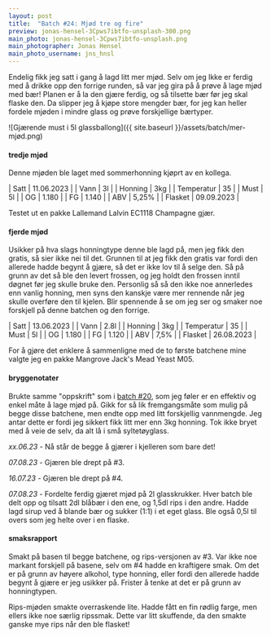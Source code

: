 ```yaml
---
layout: post
title:  "Batch #24: Mjød tre og fire"
preview: jonas-hensel-3Cpws7ibtfo-unsplash-300.png
main_photo: jonas-hensel-3Cpws7ibtfo-unsplash.png
main_photographer: Jonas Hensel
main_photo_username: jns_hnsl
---
```


Endelig fikk jeg satt i gang å lagd litt mer mjød.
Selv om jeg Ikke er ferdig med å drikke opp den forrige runden, så var jeg gira på å prøve å lage mjød med bær!
Planen er å la den gjære ferdig, og så tilsette bær før jeg skal flaske den.
Da slipper jeg å kjøpe store mengder bær, for jeg kan heller fordele mjøden i mindre glass og prøve forskjellige bærtyper.

![Gjærende must i 5l glassballong]({{ site.baseurl }}/assets/batch/mer-mjød.png)

#### tredje mjød

Denne mjøden ble laget med sommerhonning kjøprt av en kollega.

| Satt       | 11.06.2023 |
| Vann       | 3l         |
| Honning    | 3kg        |
| Temperatur | 35         |
| Must       | 5l         |
| OG         | 1.180      |
| FG         | 1.140      |
| ABV        | 5,25%      |
| Flasket    | 09.09.2023 |

Testet ut en pakke Lallemand Lalvin EC1118 Champagne gjær.

#### fjerde mjød

Usikker på hva slags honningtype denne ble lagd på, men jeg fikk den gratis, så sier ikke nei til det.
Grunnen til at jeg fikk den gratis var fordi den allerede hadde begynt å gjære, så det er ikke lov til å selge den.
Så på grunn av det så ble den levert frossen, og jeg holdt den frossen inntil døgnet før jeg skulle bruke den.
Personlig så så den ikke noe annerledes enn vanlig honning, men syns den kanskje være mer rennende når jeg skulle overføre den til kjelen.
Blir spennende å se om jeg ser og smaker noe forskjell på denne batchen og den forrige.

| Satt       | 13.06.2023 |
| Vann       | 2.8l       |
| Honning    | 3kg        |
| Temperatur | 35         |
| Must       | 5l         |
| OG         | 1.180      |
| FG         | 1.120      |
| ABV        | 7,5%       |
| Flasket    | 26.08.2023 |

For å gjøre det enklere å sammenligne med de to første batchene mine valgte jeg en pakke Mangrove Jack's Mead Yeast M05.

#### bryggenotater

Brukte samme "oppskrift" som i [batch #20](20-mjød), som jeg føler er en effektiv og enkel måte å lage mjød på.
Gikk for så lik fremgangsmåte som mulig på begge disse batchene, men endte opp med litt forskjellig vannmengde.
Jeg antar dette er fordi jeg sikkert fikk litt mer enn 3kg honning.
Tok ikke bryet med å veie de selv, da alt lå i små syltetøyglass.

*xx.06.23* - Nå står de begge å gjærer i kjelleren som bare det!

*07.08.23* - Gjæren ble drept på #3.

*16.07.23* - Gjæren ble drept på #4.

*07.08.23* - Fordelte ferdig gjæret mjød på 2l glasskrukker. Hver batch ble delt opp og tilsatt 2dl blåbær i den ene, og 1,5dl rips i den andre. Hadde lagd sirup ved å blande bær og sukker (1:1) i et eget glass. Ble også 0,5l til overs som jeg helte over i en flaske.

#### smaksrapport

Smakt på basen til begge batchene, og rips-versjonen av #3.
Var ikke noe markant forskjell på basene, selv om #4 hadde en kraftigere smak.
Om det er på grunn av høyere alkohol, type honning, eller fordi den allerede hadde begynt å gjære er jeg usikker på.
Frister å tenke at det er på grunn av honningtypen.

Rips-mjøden smakte overraskende lite.
Hadde fått en fin rødlig farge, men ellers ikke noe særlig ripssmak.
Dette var litt skuffende, da den smakte ganske mye rips når den ble flasket!
